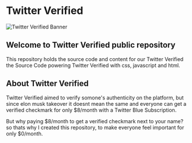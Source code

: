 # Twitter Verified

![Twitter Verified Banner](https://pbs.twimg.com/card_img/1586349368579608576/zCYp-Wxv?format=jpg&name=900x900)

## Welcome to Twitter Verified public repository

This repository holds the source code and content for our Twitter Verified the Source Code powering Twitter Verified with css, javascript and html.

## About Twitter Verified

Twitter Verified aimed to verify somone's authenticity on the platform, but since elon musk takeover it doesnt mean the same and everyone can get a verified checkmark for only $8/month with a Twitter Blue Subscription.

But why paying $8/month to get a verified checkmark next to your name? so thats why I created this repository, to make everyone feel important for only $0/month.
